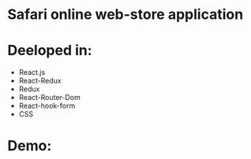 # Safari online web-store application

 # Deeloped in:
 - React.js
 - React-Redux
 - Redux
 - React-Router-Dom
 - React-hook-form
 - CSS
 
 # Demo:
 
 
 
